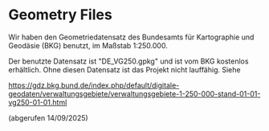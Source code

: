 # Geometry Files

Wir haben den Geometriedatensatz des Bundesamts für Kartographie und Geodäsie (BKG) benutzt, im Maßstab 1:250.000.

Der benutzte Datensatz ist "DE_VG250.gpkg" und ist vom BKG kostenlos erhältlich. Ohne diesen Datensatz ist das Projekt nicht lauffähig. Siehe

https://gdz.bkg.bund.de/index.php/default/digitale-geodaten/verwaltungsgebiete/verwaltungsgebiete-1-250-000-stand-01-01-vg250-01-01.html

(abgerufen 14/09/2025)
